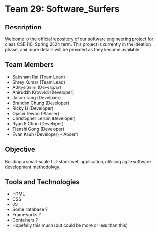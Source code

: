 # Team 29: Software_Surfers 

## Description
Welcome to the official repository of our software engineering project for class CSE 110, Spring 2024 term. This project is currently in the ideation phase, and more details will be provided as they become available.

## Team Members
- Saksham Rai (Team Lead)
- Shrey Kumar (Team Lead)
- Aditya Saini (Developer)
- Aniruddh Krovvidi (Developer)
- Jason Tang (Developer)
- Brandon Chung (Developer)
- Ricky Li (Developer)
- Ojasvi Tewari (Planner)
- Christopher Lerum (Developer)
- Ryan K Chon (Developer)
- Tianshi Gong (Developer)
- Evan Kauh (Developer)  - Absent 

## Objective
Building a small-scale full-stack web application, utilising agile software development methodology. 

## Tools and Technologies
- HTML
- CSS
- JS
- Some database ?
- Frameworks ?
- Containers ?
- Hopefully this much (but could be more or less than this)


